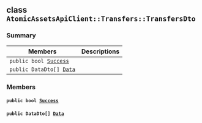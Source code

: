 ## class `AtomicAssetsApiClient::Transfers::TransfersDto` 

### Summary

 Members                        | Descriptions                                
--------------------------------|---------------------------------------------
`public bool `[`Success`](#class_atomic_assets_api_client_1_1_transfers_1_1_transfers_dto_1a506fb037fbb6bfe8f254c021a2c3cfac) | 
`public DataDto[] `[`Data`](#class_atomic_assets_api_client_1_1_transfers_1_1_transfers_dto_1a6ed89521b3da4f30d2ab82c36d0afd13) | 

### Members

#### `public bool `[`Success`](#class_atomic_assets_api_client_1_1_transfers_1_1_transfers_dto_1a506fb037fbb6bfe8f254c021a2c3cfac) 

#### `public DataDto[] `[`Data`](#class_atomic_assets_api_client_1_1_transfers_1_1_transfers_dto_1a6ed89521b3da4f30d2ab82c36d0afd13) 

